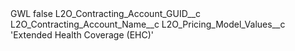 <?xml version="1.0" encoding="UTF-8"?>
<CustomMetadata xmlns="http://soap.sforce.com/2006/04/metadata" xmlns:xsi="http://www.w3.org/2001/XMLSchema-instance" xmlns:xsd="http://www.w3.org/2001/XMLSchema">
    <label>GWL</label>
    <protected>false</protected>
    <values>
        <field>L2O_Contracting_Account_GUID__c</field>
        <value xsi:nil="true"/>
    </values>
    <values>
        <field>L2O_Contracting_Account_Name__c</field>
        <value xsi:nil="true"/>
    </values>
    <values>
        <field>L2O_Pricing_Model_Values__c</field>
        <value xsi:type="xsd:string">&apos;Extended Health Coverage (EHC)&apos;</value>
    </values>
</CustomMetadata>
